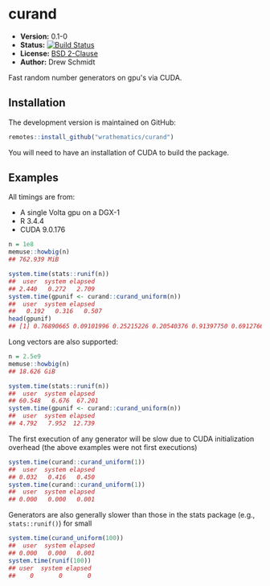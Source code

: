 # curand

* **Version:** 0.1-0
* **Status:** [![Build Status](https://travis-ci.org/wrathematics/curand.png)](https://travis-ci.org/wrathematics/curand)
* **License:** [BSD 2-Clause](http://opensource.org/licenses/BSD-2-Clause)
* **Author:** Drew Schmidt


Fast random number generators on gpu's via CUDA.


## Installation

<!-- To install the R package, run:

```r
install.package("curand")
``` -->

The development version is maintained on GitHub:

```r
remotes::install_github("wrathematics/curand")
```

You will need to have an installation of CUDA to build the package.



## Examples

All timings are from:

* A single Volta gpu on a DGX-1
* R 3.4.4
* CUDA 9.0.176

```r
n = 1e8
memuse::howbig(n)
## 762.939 MiB

system.time(stats::runif(n))
##  user  system elapsed 
## 2.440   0.272   2.709 
system.time(gpunif <- curand::curand_uniform(n))
##  user  system elapsed 
##   0.192   0.316   0.507 
head(gpunif)
## [1] 0.76890665 0.09101996 0.25215226 0.20540376 0.91397750 0.69127667
```

Long vectors are also supported:

```r
n = 2.5e9
memuse::howbig(n)
## 18.626 GiB

system.time(stats::runif(n))
##  user  system elapsed 
## 60.548   6.676  67.201 
system.time(gpunif <- curand::curand_uniform(n))
##  user  system elapsed 
## 4.792   7.952  12.739
```

The first execution of any generator will be slow due to CUDA initialization overhead (the above examples were not first executions)

```r
system.time(curand::curand_uniform(1))
##  user  system elapsed 
## 0.032   0.416   0.450 
system.time(curand::curand_uniform(1))
##  user  system elapsed 
## 0.000   0.000   0.001 
```

Generators are also generally slower than those in the stats package (e.g., `stats::runif()`) for small 

```r
system.time(curand_uniform(100))
##  user  system elapsed 
## 0.000   0.000   0.001 
system.time(runif(100))
## user  system elapsed 
##    0       0       0 
```
